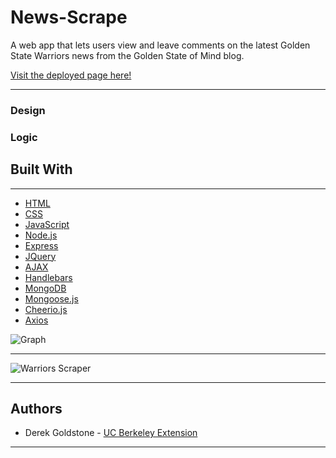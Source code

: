 # News-Scrape

A web app that lets users view and leave comments on the latest Golden State Warriors news from the Golden State of Mind blog. 

[Visit the deployed page here!](https://news-scraper-dg.herokuapp.com/)
___

### Design



### Logic



## Built With

___

* [HTML](https://developer.mozilla.org/en-US/docs/Web/Guide/HTML/HTML5)
* [CSS](https://developer.mozilla.org/en-US/docs/Web/CSS)
* [JavaScript](https://developer.mozilla.org/en-US/docs/Web/JavaScript/Reference)
* [Node.js](https://nodejs.org/en/docs/)
* [Express](https://www.npmjs.com/package/express)
* [JQuery](https://api.jquery.com/)
* [AJAX](https://api.jquery.com/category/ajax/)
* [Handlebars](https://handlebarsjs.com/)
* [MongoDB](https://docs.mongodb.com/)
* [Mongoose.js](https://mongoosejs.com/docs/index.html)
* [Cheerio.js](https://cheerio.js.org/)
* [Axios](https://github.com/axios/axios)


![Graph]()
___

![Warriors Scraper](public/assets/images/screenshots/burger-builder-screenshot.png)
___

## Authors

* Derek Goldstone - [UC Berkeley Extension](https://www.linkedin.com/in/derek-goldstone-482884a3/)

___